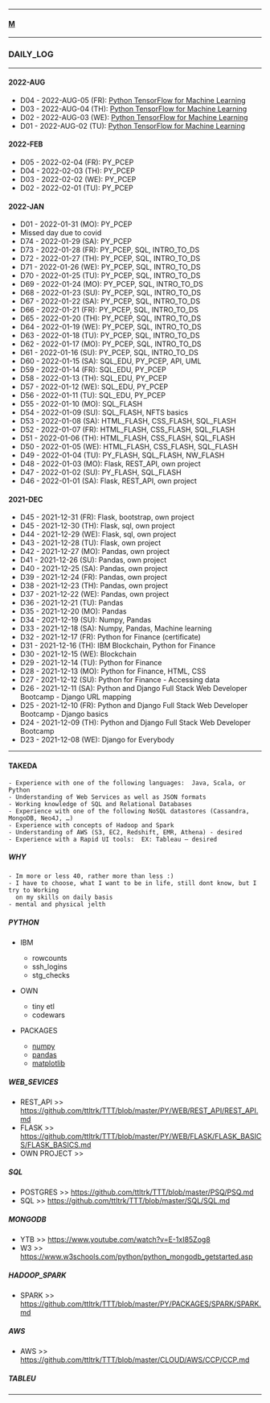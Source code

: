 
---

#### [M](https://github.com/ttltrk/TTT/blob/master/menu.md)

---

### DAILY_LOG

---

#### 2022-AUG

- D04 - 2022-AUG-05 (FR): [Python TensorFlow for Machine Learning](https://www.youtube.com/watch?v=VtRLrQ3Ev-U&t=921s)
- D03 - 2022-AUG-04 (TH): [Python TensorFlow for Machine Learning](https://www.youtube.com/watch?v=VtRLrQ3Ev-U&t=921s)
- D02 - 2022-AUG-03 (WE): [Python TensorFlow for Machine Learning](https://www.youtube.com/watch?v=VtRLrQ3Ev-U&t=921s)
- D01 - 2022-AUG-02 (TU): [Python TensorFlow for Machine Learning](https://www.youtube.com/watch?v=VtRLrQ3Ev-U&t=921s)

#### 2022-FEB

- D05 - 2022-02-04 (FR): PY_PCEP
- D04 - 2022-02-03 (TH): PY_PCEP
- D03 - 2022-02-02 (WE): PY_PCEP
- D02 - 2022-02-01 (TU): PY_PCEP

#### 2022-JAN


- D01 - 2022-01-31 (MO): PY_PCEP
- Missed day due to covid
- D74 - 2022-01-29 (SA): PY_PCEP
- D73 - 2022-01-28 (FR): PY_PCEP, SQL, INTRO_TO_DS
- D72 - 2022-01-27 (TH): PY_PCEP, SQL, INTRO_TO_DS
- D71 - 2022-01-26 (WE): PY_PCEP, SQL, INTRO_TO_DS
- D70 - 2022-01-25 (TU): PY_PCEP, SQL, INTRO_TO_DS
- D69 - 2022-01-24 (MO): PY_PCEP, SQL, INTRO_TO_DS
- D68 - 2022-01-23 (SU): PY_PCEP, SQL, INTRO_TO_DS
- D67 - 2022-01-22 (SA): PY_PCEP, SQL, INTRO_TO_DS
- D66 - 2022-01-21 (FR): PY_PCEP, SQL, INTRO_TO_DS
- D65 - 2022-01-20 (TH): PY_PCEP, SQL, INTRO_TO_DS
- D64 - 2022-01-19 (WE): PY_PCEP, SQL, INTRO_TO_DS
- D63 - 2022-01-18 (TU): PY_PCEP, SQL, INTRO_TO_DS
- D62 - 2022-01-17 (MO): PY_PCEP, SQL, INTRO_TO_DS
- D61 - 2022-01-16 (SU): PY_PCEP, SQL, INTRO_TO_DS
- D60 - 2022-01-15 (SA): SQL_EDU, PY_PCEP, API, UML
- D59 - 2022-01-14 (FR): SQL_EDU, PY_PCEP
- D58 - 2022-01-13 (TH): SQL_EDU, PY_PCEP
- D57 - 2022-01-12 (WE): SQL_EDU, PY_PCEP
- D56 - 2022-01-11 (TU): SQL_EDU, PY_PCEP
- D55 - 2022-01-10 (MO): SQL_FLASH
- D54 - 2022-01-09 (SU): SQL_FLASH, NFTS basics
- D53 - 2022-01-08 (SA): HTML_FLASH, CSS_FLASH, SQL_FLASH
- D52 - 2022-01-07 (FR): HTML_FLASH, CSS_FLASH, SQL_FLASH
- D51 - 2022-01-06 (TH): HTML_FLASH, CSS_FLASH, SQL_FLASH
- D50 - 2022-01-05 (WE): HTML_FLASH, CSS_FLASH, SQL_FLASH
- D49 - 2022-01-04 (TU): PY_FLASH, SQL_FLASH, NW_FLASH
- D48 - 2022-01-03 (MO): Flask, REST_API, own project
- D47 - 2022-01-02 (SU): PY_FLASH, SQL_FLASH
- D46 - 2022-01-01 (SA): Flask, REST_API, own project

#### 2021-DEC

- D45 - 2021-12-31 (FR): Flask, bootstrap, own project
- D45 - 2021-12-30 (TH): Flask, sql, own project
- D44 - 2021-12-29 (WE): Flask, sql, own project
- D43 - 2021-12-28 (TU): Flask, own project
- D42 - 2021-12-27 (MO): Pandas, own project
- D41 - 2021-12-26 (SU): Pandas, own project
- D40 - 2021-12-25 (SA): Pandas, own project
- D39 - 2021-12-24 (FR): Pandas, own project
- D38 - 2021-12-23 (TH): Pandas, own project
- D37 - 2021-12-22 (WE): Pandas, own project
- D36 - 2021-12-21 (TU): Pandas
- D35 - 2021-12-20 (MO): Pandas
- D34 - 2021-12-19 (SU): Numpy, Pandas
- D33 - 2021-12-18 (SA): Numpy, Pandas, Machine learning
- D32 - 2021-12-17 (FR): Python for Finance (certificate)
- D31 - 2021-12-16 (TH): IBM Blockchain, Python for Finance
- D30 - 2021-12-15 (WE): Blockchain
- D29 - 2021-12-14 (TU): Python for Finance
- D28 - 2021-12-13 (MO): Python for Finance, HTML, CSS
- D27 - 2021-12-12 (SU): Python for Finance - Accessing data
- D26 - 2021-12-11 (SA): Python and Django Full Stack Web Developer Bootcamp - Django URL mapping
- D25 - 2021-12-10 (FR): Python and Django Full Stack Web Developer Bootcamp - Django basics
- D24 - 2021-12-09 (TH): Python and Django Full Stack Web Developer Bootcamp
- D23 - 2021-12-08 (WE): Django for Everybody

---

#### TAKEDA

```
- Experience with one of the following languages:  Java, Scala, or Python
- Understanding of Web Services as well as JSON formats
- Working knowledge of SQL and Relational Databases
- Experience with one of the following NoSQL datastores (Cassandra, MongoDB, Neo4J, …)
- Experience with concepts of Hadoop and Spark
- Understanding of AWS (S3, EC2, Redshift, EMR, Athena) - desired
- Experience with a Rapid UI tools:  EX: Tableau – desired
```

##### WHY

```
- Im more or less 40, rather more than less :)
- I have to choose, what I want to be in life, still dont know, but I try to Working
  on my skills on daily basis
- mental and physical jelth
```

##### PYTHON

  - IBM
    - rowcounts
    - ssh_logins
    - stg_checks

  - OWN
    - tiny etl
    - codewars

  - PACKAGES
    - [numpy](https://github.com/ttltrk/TTT/blob/master/FLASHCARDS/PYTHON_FLASH/PYTHON_FLASH.md#numpy)
    - [pandas](https://github.com/ttltrk/TTT/blob/master/FLASHCARDS/PYTHON_FLASH/PYTHON_FLASH.md#pandas)
    - [matplotlib](https://github.com/ttltrk/TTT/blob/master/FLASHCARDS/PYTHON_FLASH/PYTHON_FLASH.md#matplotlib)


##### WEB_SEVICES

  - REST_API >> https://github.com/ttltrk/TTT/blob/master/PY/WEB/REST_API/REST_API.md
  - FLASK >> https://github.com/ttltrk/TTT/blob/master/PY/WEB/FLASK/FLASK_BASICS/FLASK_BASICS.md
  - OWN PROJECT >>

##### SQL

  - POSTGRES >> https://github.com/ttltrk/TTT/blob/master/PSQ/PSQ.md
  - SQL >> https://github.com/ttltrk/TTT/blob/master/SQL/SQL.md

##### MONGODB

  - YTB >> https://www.youtube.com/watch?v=E-1xI85Zog8
  - W3 >> https://www.w3schools.com/python/python_mongodb_getstarted.asp

##### HADOOP_SPARK

  - SPARK >> https://github.com/ttltrk/TTT/blob/master/PY/PACKAGES/SPARK/SPARK.md

##### AWS

  - AWS >> https://github.com/ttltrk/TTT/blob/master/CLOUD/AWS/CCP/CCP.md

##### TABLEU

---
